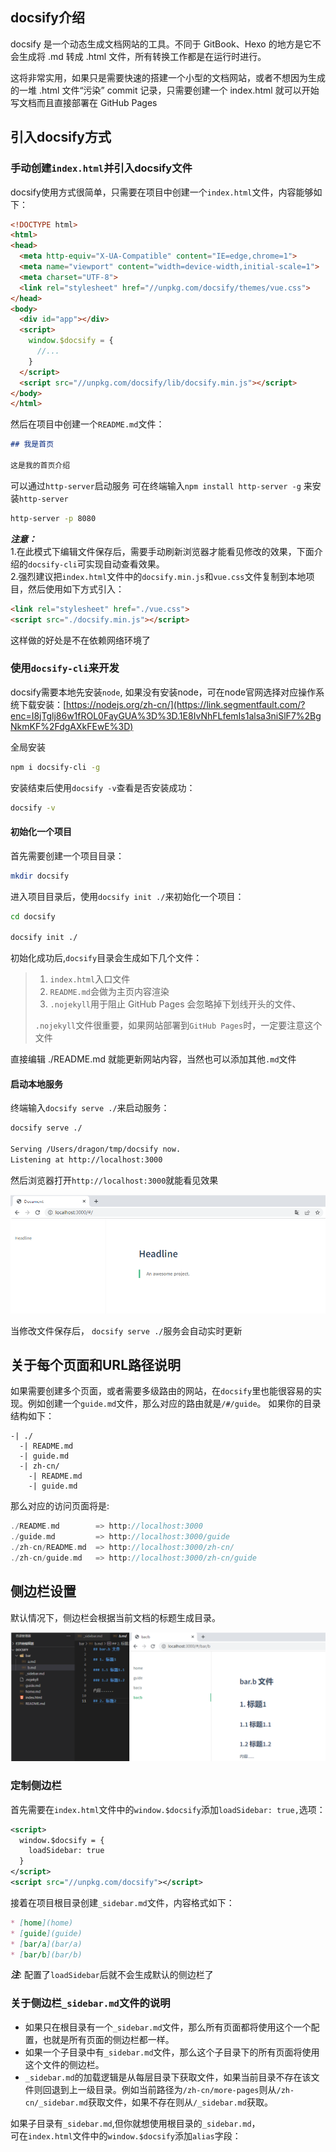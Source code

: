 ## docsify介绍

docsify 是一个动态生成文档网站的工具。不同于 GitBook、Hexo 的地方是它不会生成将 .md 转成 .html 文件，所有转换工作都是在运行时进行。

这将非常实用，如果只是需要快速的搭建一个小型的文档网站，或者不想因为生成的一堆 .html 文件“污染” commit 记录，只需要创建一个 index.html 就可以开始写文档而且直接部署在 GitHub Pages

## 引入docsify方式

### 手动创建`index.html`并引入docsify文件

docsify使用方式很简单，只需要在项目中创建一个`index.html`文件，内容能够如下：

```html
<!DOCTYPE html>
<html>
<head>
  <meta http-equiv="X-UA-Compatible" content="IE=edge,chrome=1">
  <meta name="viewport" content="width=device-width,initial-scale=1">
  <meta charset="UTF-8">
  <link rel="stylesheet" href="//unpkg.com/docsify/themes/vue.css">
</head>
<body>
  <div id="app"></div>
  <script>
    window.$docsify = {
      //...
    }
  </script>
  <script src="//unpkg.com/docsify/lib/docsify.min.js"></script>
</body>
</html>
```

然后在项目中创建一个`README.md`文件：

```markdown
## 我是首页

这是我的首页介绍
```

可以通过`http-server`启动服务
可在终端输入`npm install http-server -g` 来安装`http-server`

```bash
http-server -p 8080
```
**_注意：_**  
1.在此模式下编辑文件保存后，需要手动刷新浏览器才能看见修改的效果，下面介绍的`docsify-cli`可实现自动查看效果。  
2.强烈建议把`index.html`文件中的`docsify.min.js`和`vue.css`文件复制到本地项目，然后使用如下方式引入：

```html
<link rel="stylesheet" href="./vue.css">
<script src="./docsify.min.js"></script>
```

这样做的好处是不在依赖网络环境了

### 使用`docsify-cli`来开发

docsify需要本地先安装`node`, 如果没有安装node，可在node官网选择对应操作系统下载安装：[https://nodejs.org/zh-cn/](https://link.segmentfault.com/?enc=I8jTglj86w1fROL0FayGUA%3D%3D.1E8IvNhFLfemIs1alsa3niSlF7%2BgNkmKF%2FdgAXkFEwE%3D)

全局安装

```bash
npm i docsify-cli -g
```

安装结束后使用`docsify -v`查看是否安装成功：

```bash
docsify -v
```

#### 初始化一个项目

首先需要创建一个项目目录：

```bash
mkdir docsify
```

进入项目目录后，使用`docsify init ./`来初始化一个项目：

```bash
cd docsify

docsify init ./
```

初始化成功后,`docsify`目录会生成如下几个文件：

> 1.  `index.html`入口文件
> 2.  `README.md`会做为主页内容渲染
> 3.  `.nojekyll`用于阻止 GitHub Pages 会忽略掉下划线开头的文件、
> 
> `.nojekyll`文件很重要，如果网站部署到`GitHub Pages`时，一定要注意这个文件

直接编辑 ./README.md 就能更新网站内容，当然也可以添加其他`.md`文件

#### 启动本地服务

终端输入`docsify serve ./`来启动服务：

```bash
docsify serve ./

Serving /Users/dragon/tmp/docsify now.
Listening at http://localhost:3000
```

然后浏览器打开`http://localhost:3000`就能看见效果

![upgit_20220725_1658724123.png](https://raw.githubusercontent.com/elfecho/upgit-pic/master/2022/07/upgit_20220725_1658724123.png)


当修改文件保存后， `docsify serve ./`服务会自动实时更新

## 关于每个页面和URL路径说明

如果需要创建多个页面，或者需要多级路由的网站，在`docsify`里也能很容易的实现。例如创建一个`guide.md`文件，那么对应的路由就是`/#/guide`。
如果你的目录结构如下：

```1c
-| ./
  -| README.md
  -| guide.md
  -| zh-cn/
    -| README.md
    -| guide.md
```

那么对应的访问页面将是:

```dart
./README.md        => http://localhost:3000
./guide.md         => http://localhost:3000/guide
./zh-cn/README.md  => http://localhost:3000/zh-cn/
./zh-cn/guide.md   => http://localhost:3000/zh-cn/guide
```

## 侧边栏设置

默认情况下，侧边栏会根据当前文档的标题生成目录。

![upgit_20220725_1658724722.png](https://raw.githubusercontent.com/elfecho/upgit-pic/master/2022/07/upgit_20220725_1658724722.png)


### 定制侧边栏

首先需要在`index.html`文件中的`window.$docsify`添加`loadSidebar: true,`选项：

```xml
<script>
  window.$docsify = {
    loadSidebar: true
  }
</script>
<script src="//unpkg.com/docsify"></script>
```

接着在项目根目录创建`_sidebar.md`文件，内容格式如下：

```markdown
* [home](home)
* [guide](guide)
* [bar/a](bar/a)
* [bar/b](bar/b)
```

**_注_**: 配置了`loadSidebar`后就不会生成默认的侧边栏了

### 关于侧边栏`_sidebar.md`文件的说明

-   如果只在根目录有一个`_sidebar.md`文件，那么所有页面都将使用这个一个配置，也就是所有页面的侧边栏都一样。
-   如果一个子目录中有`_sidebar.md`文件，那么这个子目录下的所有页面将使用这个文件的侧边栏。
-   `_sidebar.md`的加载逻辑是从每层目录下获取文件，如果当前目录不存在该文件则回退到上一级目录。例如当前路径为`/zh-cn/more-pages`则从`/zh-cn/_sidebar.md`获取文件，如果不存在则从`/_sidebar.md`获取。

如果子目录有`_sidebar.md`,但你就想使用根目录的`_sidebar.md`，  
可在`index.html`文件中的`window.$docsify`添加`alias`字段：